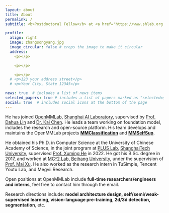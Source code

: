 ```yaml
---
layout: about
title: About
permalink: /
subtitle: <b>Postdoctoral Fellow</b> at <a href='https://www.shlab.org.cn/'>Shanghai AI Laboratory</a>, Shanghai, China.

profile:
  align: right
  image: zhangsongyang.jpg
  image_circular: false # crops the image to make it circular
  address: 
    <p></p>

    <p></p>    

    <p></p>
  # <p>123 your address street</p>
  # <p>Your City, State 12345</p>

news: true  # includes a list of news items
selected_papers: true # includes a list of papers marked as "selected={true}"
social: true  # includes social icons at the bottom of the page
---
```


He has joined [OpenMMLab](https://www.openmmlab.com/), [Shanghai AI Laboratory](https://www.shlab.org.cn/), supervised by [Prof. Dahua Lin](http://dahua.site/) and [Dr. Kai Chen](https://chenkai.site/). He leads a team working on foundation model, includes the research and open-source platform. His team develops and maintains the OpenMMLab projects [**MMClassification**](https://github.com/open-mmlab/mmclassification) and [**MMSelfSup**](https://github.com/open-mmlab/MMSelfSup).

He obtained his Ph.D. in Computer Science at the University of Chinese Academy of Science, in the joint program at [PLUS Lab](http://plus.sist.shanghaitech.edu.cn/), [ShanghaiTech University](https://www.shanghaitech.edu.cn/), supervised [Prof. Xuming He](https://xmhe.bitbucket.io/) in 2022. He got his B.Sc. degree in 2017, and worked at [MC^2 Lab](http://buaamc2.net/index.html), [Beihang University](https://www.buaa.edu.cn/), under the supervision of [Prof. Mai Xu](https://shi.buaa.edu.cn/MaiXu/zh_CN/index.htm). He also worked as the research intern in TuSimple, Tencent Youtu Lab, and Megvii Research.

Open positions at OpenMMLab include **full-time researchers/engineers and interns**, feel free to contact him through the email.
<!-- If you are interested in joining OpenMMLab, please feel free to contact him through the email. -->
Research directions include: **model architecture design, self/semi/weak-supervised learning, vision-language pre-training, 2d/3d detection, segmentation**, etc.